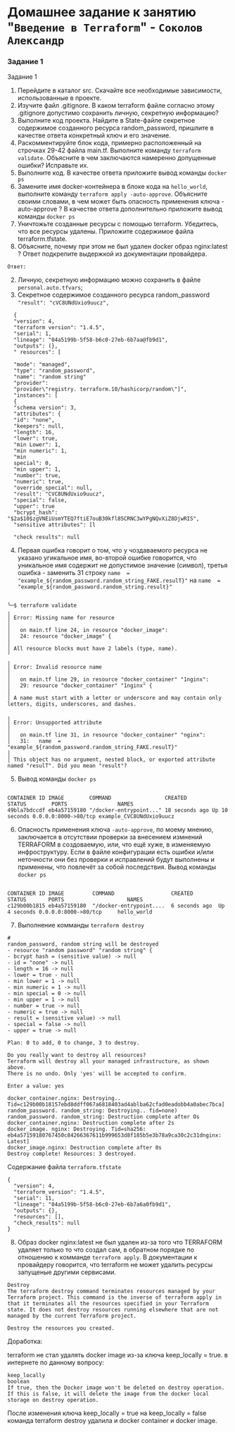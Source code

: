 # Домашнее задание к занятию "`Введение в Terraform`" - `Соколов Александр`


### Задание 1

Задание 1
1. Перейдите в каталог src. Скачайте все необходимые зависимости, использованные в проекте.
2. Изучите файл .gitignore. В каком terraform файле согласно этому .gitignore допустимо сохранить личную, секретную информацию?
3. Выполните код проекта. Найдите в State-файле секретное содержимое созданного ресурса random_password, пришлите в качестве ответа конкретный ключ и его значение.
4. Раскомментируйте блок кода, примерно расположенный на строчках 29-42 файла main.tf. Выполните команду `terraform validate`. Объясните в чем заключаются намеренно допущенные ошибки? Исправьте их.
5. Выполните код. В качестве ответа приложите вывод команды `docker ps`
6. Замените имя docker-контейнера в блоке кода на `hello_world`, выполните команду `terraform apply -auto-approve`. Объясните своими словами, в чем может быть опасность применения ключа -auto-approve ? В качестве ответа дополнительно приложите вывод команды `docker ps`
7. Уничтожьте созданные ресурсы с помощью terraform. Убедитесь, что все ресурсы удалены. Приложите содержимое файла terraform.tfstate.
8. Объясните, почему при этом не был удален docker образ nginx:latest ? Ответ подкрепите выдержкой из документации провайдера.


`Ответ:`

2. Личную, секретную информацию можно сохранить в файле `personal.auto.tfvars`;
3. Секретное содержимое созданного ресурса random_password `"result": "cVC8UNdUxio9uucz",`


```
  {
  "version": 4,
  "terraform version": "1.4.5",
  "serial": 1,
  "lineage": "04a5199b-5f58-b6c0-27eb-6b7aa@fb9d1",
  "outputs": (},
  " resources": [

  "mode": "managed",
  "type": "random_password",
  "name": "random string"
  "provider":
  "provider\"registry. terraform.10/hashicorp/random\"]",
  "instances": [
  {
  "schema version": 3,
  "attributes": {
  "id": "none",
  "keepers": null,
  "length": 16,
  "lower": true,
  "min Lower": 1,
  "min numeric": 1,
  "min
  special": 0,
  "min upper": 1,
  "number": true,
  "numeric": true,
  "override_special": null,
  "result": "CVC8UNdUxio9uucz",
  "special": false,
  "upper": true
  "bcrypt_hash": "$2a$10$zgVNEiUsmYTEQ7ftiE7ouB30kfl85CRNC3wYPgNQvXiZ8DjwRIS",
  "sensitive attributes": [l

  "check results": null
```
 


4. Первая ошибка говорит о том, что у чоздаваемого ресурса не указано угикальное имя, во-второй ошибке говорится, что уникальное имя содержит не допустимое значение (символ), третья ошибка - заменить 31 строку `name  = "example_${random_password.random_string_FAKE.resulT}"` на `name  = "example_${random_password.random_string.result}"`
```
 
╰─$ terraform validate
╷
│ Error: Missing name for resource
│ 
│   on main.tf line 24, in resource "docker_image":
│   24: resource "docker_image" {
│ 
│ All resource blocks must have 2 labels (type, name).
╵
╷
│ Error: Invalid resource name
│ 
│   on main.tf line 29, in resource "docker_container" "1nginx":
│   29: resource "docker_container" "1nginx" {
│ 
│ A name must start with a letter or underscore and may contain only letters, digits, underscores, and dashes.

╷
│ Error: Unsupported attribute
│ 
│   on main.tf line 31, in resource "docker_container" "nginx":
│   31:   name  = "example_${random_password.random_string_FAKE.resulT}"
│ 
│ This object has no argument, nested block, or exported attribute named "resulT". Did you mean "result"?
```



5. Вывод команды `docker ps`
```

CONTAINER ID IMAGE        COMMAND                 CREATED        STATUS        PORTS                NAMES
49bla7bdccdf eb4a57159180 "/docker-entrypoint..." 18 seconds ago Up 10 seconds 0.0.0.0:8000->80/tcp example_CVC8UNdUxio9uucz
```




6. Опасность применения ключа `-auto-approve`, по моему мнению, заключается в отсутствии проверки за внесением измнений TERRAFORM в создоваемую, или, что ещё хуже, в изменяемую инфроструктуру. Если в файле конфигурации есть ошибки и/или неточности они без проверки и исправлений будут выполнены и применены, что повлечёт за собой последствия. Вывод команды `docker ps`

```

CONTAINER ID IMAGE         COMMAND                  CREATED        STATUS       PORTS                    NAMES
c129b00b1815 eb4a57159180  "/docker-entrypoint....  6 seconds ago  Up 4 seconds 0.0.0.0:8000->80/tcp     hello_world
```


7. Выполнение комманды `terraform destroy`
```
#
random_password, random string will be destroyed
- resource "random password" "random string" {
- bcrypt hash = (sensitive value) -> null
- id = "none" -> null
- length = 16 -> null
- lower = true - null
- min lower = 1 -> null
- min numeric = 1 -> null
- min special = 0 -> null
- min upper = 1 -> null
- number = true -> null
- numeric = true -> null
- result = (sensitive value) -> null
- special = false -> null
- upper = true -> null
  
Plan: 0 to add, 0 to change, 3 to destroy.

Do you really want to destroy all resources?
Terraform will destroy all your managed infrastructure, as shown above.
There is no undo. Only 'yes' will be accepted to confirm.

Enter a value: yes

docker_container.nginx: Destroying.. Tid=c129b00b18157ebd8ddff067a6818403ad4ablba62cfad0eadobb4a0abec7bca]
random_password. random_string: Destroying.. fid=none)
random_password. random_string: Destruction complete after Os 
docker_container.nginx: Destruction complete after 2s 
docker_image. nginx: Destroying. Tid=sha256: eb4a57159180767450c84266367611b999653d8f185b5e3b78a9ca30c2c31dnginx: Latest]
docker_image.nginx: Destruction complete after 0s
Destroy complete! Resources: 3 destroyed.
```



Содержание файла `terraform.tfstate`
```
{
  "version": 4,
  "terraform_version": "1.4.5",
  "serial": 11,
  "lineage": "04a5199b-5f58-b6c0-27eb-6b7a6a0fb9d1",
  "outputs": {},
  "resources": [],
  "check_results": null
}
```

8. Образ docker nginx:latest не был удален из-за того что TERRAFORM удаляет только то что создал сам, в обратном порядке по отношению к комманде `terraform apply`. В документации к провайдеру говорится, что terraform не может удалить ресурсы запущеные другими сервисами.

```
Destroy
The terraform destroy command terminates resources managed by your Terraform project. This command is the inverse of terraform apply in that it terminates all the resources specified in your Terraform state. It does not destroy resources running elsewhere that are not managed by the current Terraform project.

Destroy the resources you created.
```
Доработка:

terraform не стал удалять docker image из-за ключа keep_locally = true. в интернете по данному вопросу:

```
keep_locally
boolean
If true, then the Docker image won't be deleted on destroy operation. If this is false, it will delete the image from the docker local storage on destroy operation.
```
После изменения ключа keep_locally = true на keep_locally = false команда terraform destroy удалила и docker container и docker image.


